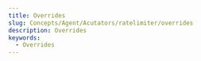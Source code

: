 ```yaml
---
title: Overrides
slug: Concepts/Agent/Acutators/ratelimiter/overrides
description: Overrides
keywords:
  - Overrides
---
```

